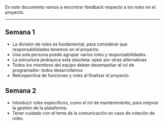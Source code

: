 En este documento vamos a encontrar feedback respecto a los roles en el proyecto.
****
## Semana 1
+ La división de roles es fundamental, para considerar que responsabilidades tenemos en el proyecto.
+ Una sola persona puede agrupar varios roles y responsabilidades.
+ La estructura jerárquica está obsoleta: optar por otras alternativas
+ Todos los miembros del equipo deben desempeñar el rol de programador: todos desarrollamos
+ Retrospectiva de funciones y roles al finalizar el proyecto.

## Semana 2
+ Introducir roles específicos, como el rol de mantenimiento, para mejorar la gestión de la plataforma.
+ Tener cuidado con el tema de la comunicación en caso de rotación de roles.
